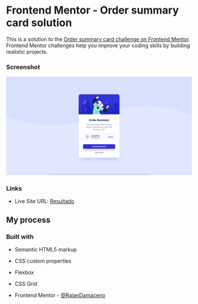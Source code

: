 # Frontend Mentor - Order summary card solution

This is a solution to the [Order summary card challenge on Frontend Mentor](https://www.frontendmentor.io/challenges/order-summary-component-QlPmajDUj). Frontend Mentor challenges help you improve your coding skills by building realistic projects. 

### Screenshot

![](./desktop.png)


### Links

- Live Site URL: [Resultado](https://raiandamaceno.github.io/frontend-mentor-order-summary-component-main/)

## My process

### Built with

- Semantic HTML5 markup
- CSS custom properties
- Flexbox
- CSS Grid


- Frontend Mentor - [@RaianDamaceno](https://www.frontendmentor.io/profile/RaianDamaceno)
